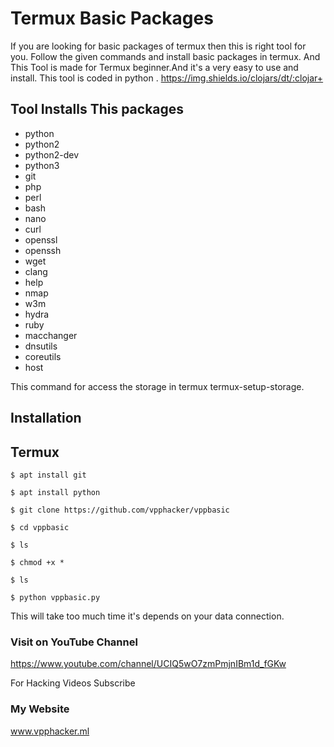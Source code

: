 # Termux Basic Packages 

If you are looking for basic packages of termux then this is right tool for you. Follow the given commands and install basic packages in termux. And This Tool is made for Termux beginner.And it's a very easy to use and install. This tool is coded in python . 
https://img.shields.io/clojars/dt/:clojar+
## Tool Installs This packages
 
 -  python
 -  python2
 -  python2-dev
 -  python3
 -  git
 -  php 
 -  perl 
 -  bash
 -  nano
 -  curl
 -  openssl
 -  openssh
 -  wget
 -  clang
 -  help
 -  nmap
 -  w3m
 -  hydra
 -  ruby
 -  macchanger
 -  dnsutils
 -  coreutils
 -  host


This command for access the storage in termux 
termux-setup-storage.


## Installation 
 
## Termux
   ```
   $ apt install git 
   ```
   ```
   $ apt install python 
   ```
   ```
   $ git clone https://github.com/vpphacker/vppbasic
   ```
   ```
   $ cd vppbasic 
   ```
   ```
   $ ls
   ```
   ```
   $ chmod +x *
   ```
   ```
   $ ls
   ```
   ```
   $ python vppbasic.py
```

This will take too much time it's depends on your data connection. 

### Visit on YouTube Channel

https://www.youtube.com/channel/UCIQ5wO7zmPmjnIBm1d_fGKw

For Hacking Videos Subscribe

### My Website
www.vpphacker.ml 
